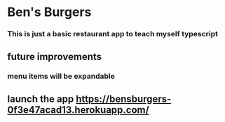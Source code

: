 # Ben's Burgers
### This is just a basic restaurant app to teach myself typescript
## future improvements
### menu items will be expandable
## launch the app https://bensburgers-0f3e47acad13.herokuapp.com/

